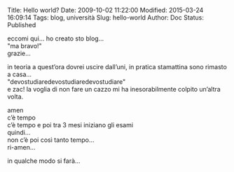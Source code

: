 Title: Hello world?
Date: 2009-10-02 11:22:00
Modified: 2015-03-24 16:09:14
Tags: blog, università
Slug: hello-world
Author: Doc
Status: Published

eccomi qui… ho creato sto blog…  
"ma bravo!"  
grazie…

in teoria a quest’ora dovrei uscire dall’uni, in pratica stamattina sono
rimasto a casa…  
"devostudiaredevostudiaredevostudiare"  
e zac! la voglia di non fare un cazzo mi ha inesorabilmente colpito
un’altra volta.

amen  
c’è tempo  
c’è tempo e poi tra 3 mesi iniziano gli esami  
quindi…  
non c’è poi così tanto tempo…  
ri-amen…

in qualche modo si farà…
